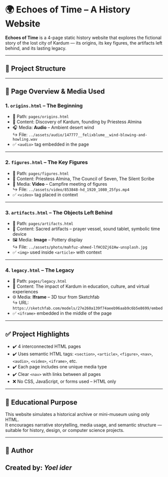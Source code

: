 # 🌍 Echoes of Time – A History Website

**Echoes of Time** is a 4-page static history website that explores the fictional story of the lost city of Kardum — its origins, its key figures, the artifacts left behind, and its lasting legacy.

---

## 📁 Project Structure



---

## 📄 Page Overview & Media Used

### 1. `origins.html` – The Beginning
- 📂 Path: `pages/origins.html`
- 🧭 Content: Discovery of Kardum, founding by Priestess Almina
- 🎧 Media: **Audio** – Ambient desert wind  
  ↪ File: `../assets/audio/147777__felixblume__wind-blowing-and-howling.wav`
- ✅ `<audio>` tag embedded in the page

---

### 2. `figures.html` – The Key Figures
- 📂 Path: `pages/figures.html`
- 🧭 Content: Priestess Almina, The Council of Seven, The Silent Scribe
- 🎥 Media: **Video** – Campfire meeting of figures  
  ↪ File: `../assets/video/853848-hd_1920_1080_25fps.mp4`
- ✅ `<video>` tag placed in context

---

### 3. `artifacts.html` – The Objects Left Behind
- 📂 Path: `pages/artifacts.html`
- 🧭 Content: Sacred artifacts – prayer vessel, sound tablet, symbolic time device
- 🖼 Media: **Image** – Pottery display  
  ↪ File: `../assets/photo/mahfuz-ahmed-lfHCOZj61Hw-unsplash.jpg`
- ✅ `<img>` used inside `<article>` with context

---

### 4. `legacy.html` – The Legacy
- 📂 Path: `pages/legacy.html`
- 🧭 Content: The impact of Kardum in education, culture, and virtual experiences
- 🌐 Media: **Iframe** – 3D tour from Sketchfab  
  ↪ URL: `https://sketchfab.com/models/27e260a139f74aeeb96aab9c6b5e8699/embed`
- ✅ `<iframe>` embedded in the middle of the page

---

## ✅ Project Highlights

- ✔️ 4 interconnected HTML pages
- ✔️ Uses semantic HTML tags: `<section>`, `<article>`, `<figure>`, `<nav>`, `<audio>`, `<video>`, `<iframe>`, etc.
- ✔️ Each page includes one unique media type
- ✔️ Clear `<nav>` with links between all pages
- ❌ No CSS, JavaScript, or forms used – HTML only

---

## 🧠 Educational Purpose

This website simulates a historical archive or mini-museum using only HTML.  
It encourages narrative storytelling, media usage, and semantic structure — suitable for history, design, or computer science projects.

---

## 👤 Author

Created by: *Yoel ider*  
---

